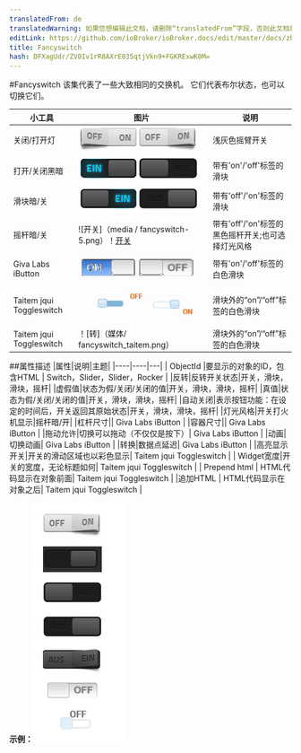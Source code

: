 ```yaml
---
translatedFrom: de
translatedWarning: 如果您想编辑此文档，请删除“translatedFrom”字段，否则此文档将再次自动翻译
editLink: https://github.com/ioBroker/ioBroker.docs/edit/master/docs/zh-cn/viz/fancyswitch.md
title: Fancyswitch
hash: DFXagUdr/ZV0Iv1rR8AXrE035qtjVkn9+FGKRExwK0M=
---
```

#Fancyswitch
该集代表了一些大致相同的交换机。
它们代表布尔状态，也可以切换它们。

|小工具|图片|说明|
|------------------------|-------|--------------|
|关闭/打开灯| ![开关](../../de/viz/media/fancyswitch-1.png)|浅灰色摇臂开关|
|打开/关闭黑暗| ![开关](../../de/viz/media/fancyswitch-3.png)|带有'on'/'off'标签的滑块|
|滑块暗/关| ![开关](../../de/viz/media/fancyswitch-4.png)|带有'off'/'on'标签的滑块|
|摇杆暗/关| ![开关]（media / fancyswitch-5.png）！[开关](../../de/viz/media/fancyswitch-6.png)|带有'off'/'on'标签的黑色摇杆开关;也可选择灯光风格 |
| Giva Labs iButton | ![开关](../../de/viz/media/fancyswitch_givalabsibutton.png)|带有'on'/'off'标签的白色滑块|
| Taitem jqui Toggleswitch | ![开关](../../de/viz/media/fancyswitch_taitem.png)|滑块外的“on”/“off”标签的白色滑块 |
| Taitem jqui Toggleswitch | ！[转]（媒体/ fancyswitch_taitem.png）|滑块外的“on”/“off”标签的白色滑块 |

##属性描述
|属性|说明|主题|
|----|----|---|
| ObjectId |要显示的对象的ID，包含HTML | Switch，Slider，Slider，Rocker |
|反转|反转开关状态|开关，滑块，滑块，摇杆|
|虚假值|状态为假/关闭/关闭的值|开关，滑块，滑块，摇杆|
|真值|状态为假/关闭/关闭的值|开关，滑块，滑块，摇杆|
|自动关闭|表示按钮功能：在设定的时间后，开关返回其原始状态|开关，滑块，滑块，摇杆|
|灯光风格|开关打火机显示|摇杆暗/开|
|杠杆尺寸|| Giva Labs iButton |
|容器尺寸|| Giva Labs iButton |
|拖动允许|切换可以拖动（不仅仅是按下）| Giva Labs iButton |
|动画|切换动画| Giva Labs iButton |
|转换|数据点延迟| Giva Labs iButton |
|高亮显示开关|开关的滑动区域也以彩色显示| Taitem jqui Toggleswitch |
| Widget宽度|开关的宽度，无论标题如何| Taitem jqui Toggleswitch |
| Prepend html | HTML代码显示在对象前面| Taitem jqui Toggleswitch |
|追加HTML | HTML代码显示在对象之后| Taitem jqui Toggleswitch |

**示例：**![009](../../de/viz/media/fancyswitch_all.gif)